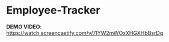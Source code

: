 # Employee-Tracker
<strong>DEMO VIDEO</strong>: https://watch.screencastify.com/v/7IYW2mWOxXHGXHbBsrDq
